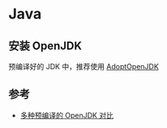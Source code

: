 # Java

## 安装 OpenJDK

预编译好的 JDK 中，推荐使用 [AdoptOpenJDK](https://adoptopenjdk.net/)


## 参考

- [多种预编译的 OpenJDK 对比](https://stackoverflow.com/questions/52431764/difference-between-openjdk-and-adoptopenjdk)
